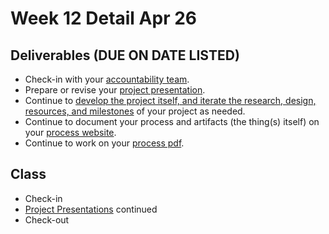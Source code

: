 # Week 12 Detail Apr 26

## Deliverables \(DUE ON DATE LISTED\)

* Check-in with your [accountability team](../assignments/accountability_partner.md).
* Prepare or revise your [project presentation](../critiques-demos-presentations-and-exhibition/project-presentation.md).
* Continue to [develop the project itself, and iterate the research, design, resources, and milestones](../project_plan/) of your project as needed.
* Continue to document your process and artifacts \(the thing\(s\) itself\) on your [process website](../pre-work/website.md).
* Continue to work on your [process pdf](../end_of_semester_deliverables/pdf_or_book.md).

## Class

* Check-in
* [Project Presentations](../critiques-demos-presentations-and-exhibition/project-presentation.md) continued
* Check-out

